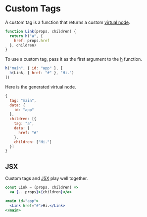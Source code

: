 # Custom Tags

A custom tag is a function that returns a custom [virtual node](/docs/virtual-nodes.md).

```js
function Link(props, children) {
  return h("a", {
    href: props.href
  }, children)
}
```

To use a custom tag, pass it as the first argument to the [h](/docs/api.md#h) function.

```js
h("main", { id: "app" }, [
  h(Link, { href: "#" }, "Hi.")
])
```

Here is the generated virtual node.

```js
{
  tag: "main",
  data: {
    id: "app"
  },
  children: [{
    tag: "a",
    data: {
      href: "#"
    },
    children: ["Hi."]
  }]
}
```

## JSX

Custom tags and [JSX](/docs/jsx.md) play well together.

```jsx
const Link = (props, children) =>
  <a {...props}>{children}</a>

<main id="app">
  <Link href="#">Hi.</Link>
</main>
```
